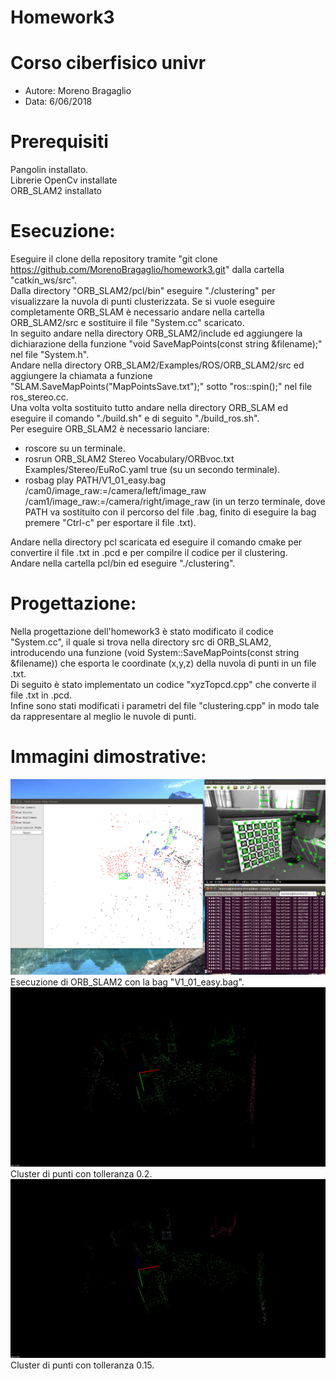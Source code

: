 # Homework3

# Corso ciberfisico univr
- Autore: Moreno Bragaglio
- Data: 6/06/2018

# Prerequisiti
Pangolin installato.<br>
Librerie OpenCv installate <br>
ORB_SLAM2 installato <br>

# Esecuzione:
Eseguire il clone della repository tramite "git clone https://github.com/MorenoBragaglio/homework3.git" dalla cartella "catkin_ws/src".<br>
Dalla directory "ORB_SLAM2/pcl/bin" eseguire "./clustering" per visualizzare la nuvola di punti clusterizzata.
Se si vuole eseguire completamente ORB_SLAM è necessario andare nella cartella ORB_SLAM2/src e sostituire il file "System.cc"
scaricato.<br>
In seguito andare nella directory ORB_SLAM2/include ed aggiungere la dichiarazione della funzione "void SaveMapPoints(const string &filename);" nel file "System.h".<br>
Andare nella directory ORB_SLAM2/Examples/ROS/ORB_SLAM2/src ed aggiungere la chiamata a funzione "SLAM.SaveMapPoints("MapPointsSave.txt");" sotto "ros::spin();" nel file ros_stereo.cc.<br>
Una volta volta sostituito tutto andare nella directory ORB_SLAM ed eseguire il comando "./build.sh" e di seguito "./build_ros.sh".<br>
Per eseguire ORB_SLAM2 è necessario lanciare:
- roscore su un terminale.<br>
- rosrun ORB_SLAM2 Stereo Vocabulary/ORBvoc.txt Examples/Stereo/EuRoC.yaml true (su un secondo terminale).<br>
- rosbag play PATH/V1_01_easy.bag /cam0/image_raw:=/camera/left/image_raw /cam1/image_raw:=/camera/right/image_raw (in un terzo terminale, dove PATH va sostituito con il percorso del file .bag, finito di eseguire la bag premere "Ctrl-c" per esportare il file .txt).<br>

Andare nella directory pcl scaricata ed eseguire il comando cmake per convertire il file .txt in .pcd e per compilre il codice per il clustering.<br>
Andare nella cartella pcl/bin ed eseguire "./clustering".<br>

# Progettazione:
Nella progettazione dell'homework3 è stato modificato il codice "System.cc", il quale si trova nella directory src di ORB_SLAM2, introducendo una funzione (void System::SaveMapPoints(const string &filename)) che esporta le coordinate (x,y,z) della nuvola di punti in un file .txt.<br>
Di seguito è stato implementato un codice "xyzTopcd.cpp" che converte il file .txt in .pcd.<br>
Infine sono stati modificati i parametri del file "clustering.cpp" in modo tale da rappresentare al meglio le nuvole di punti.<br>

# Immagini dimostrative:

![alt text](https://github.com/MorenoBragaglio/homework3/blob/master/Image/ORB_SLAM2.png)
Esecuzione di ORB_SLAM2 con la bag "V1_01_easy.bag".<br>
![alt text](https://github.com/MorenoBragaglio/homework3/blob/master/Image/Clustering_0.2.png)
Cluster di punti con tolleranza 0.2.<br>
![alt text](https://github.com/MorenoBragaglio/homework3/blob/master/Image/clustering_0.15.png)
Cluster di punti con tolleranza 0.15.<br>
